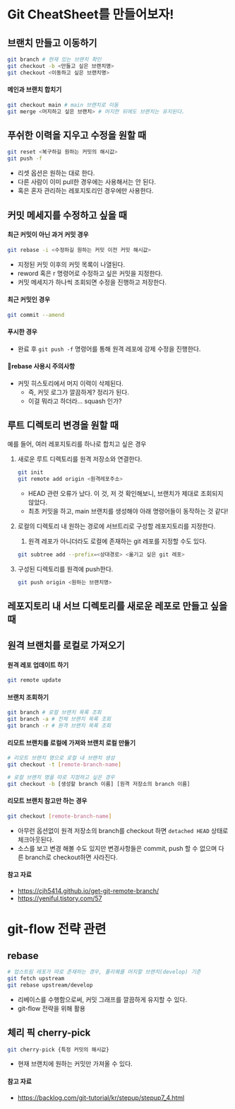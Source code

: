 # Git CheatSheet를 만들어보자!
## 브랜치 만들고 이동하기
```bash
git branch # 현재 있는 브랜치 확인
git checkout -b <만들고 싶은 브랜치명>
git checkout <이동하고 싶은 브랜치명>
```
#### 메인과 브랜치 합치기
```bash
git checkout main # main 브랜치로 이동
git merge <머지하고 싶은 브랜치> # 머지한 뒤에도 브랜치는 유지된다.
```

## 푸쉬한 이력을 지우고 수정을 원할 때

```bash
git reset <복구하길 원하는 커밋의 해시값>
git push -f
```
- 리셋 옵션은 원하는 대로 한다.
- 다른 사람이 이미 pull한 경우에는 사용해서는 안 된다. 
- 혹은 혼자 관리하는 레포지토리인 경우에만 사용한다.

## 커밋 메세지를 수정하고 싶을 때
#### 최근 커밋이 아닌 과거 커밋 경우
```bash
git rebase -i <수정하길 원하는 커밋 이전 커밋 해시값>
```
- 지정된 커밋 이후의 커밋 목록이 나열된다.
- reword 혹은 r 명령어로 수정하고 싶은 커밋을 지정한다.
- 커밋 메세지가 하나씩 조회되면 수정을 진행하고 저장한다.

#### 최근 커밋인 경우
```bash
git commit --amend
```
#### 푸시한 경우
- 완료 후 `git push -f` 명령어를 통해 원격 레포에 강제 수정을 진행한다.

#### 🧨rebase 사용시 주의사항
- 커밋 히스토리에서 머지 이력이 삭제된다.
  - 즉, 커밋 로그가 깔끔하게? 정리가 된다.
  - 이걸 뭐라고 하더라... squash 인가?
  
## 루트 디렉토리 변경을 원할 때

예를 들어, 여러 레포지토리를 하나로 합치고 싶은 경우

1. 새로운 루트 디렉토리를 원격 저장소와 연결한다.
    
    ```bash
    git init
    git remote add origin <원격레포주소>
    ```
    - HEAD 관련 오류가 났다. 이 것, 저 것 확인해보니, 브랜치가 제대로 조회되지 않았다.
    - 최초 커밋을 하고, main 브랜치를 생성해야 아래 명령어들이 동작하는 것 같다! 
2. 로컬의 디렉토리 내 원하는 경로에 서브트리로 구성할 레포지토리를 지정한다.
   1. 원격 레포가 아니더라도 로컬에 존재하는 git 레포를 지정할 수도 있다. 
    
    ```bash
    git subtree add --prefix=<상대경로> <옮기고 싶은 git 레포>
    ```
    
3. 구성된 디렉토리를 원격에 push한다.
    
    ```bash
    git push origin <원하는 브랜치명>
    ```
    

## 레포지토리 내 서브 디렉토리를 새로운 레포로 만들고 싶을 때

## 원격 브랜치를 로컬로 가져오기

#### 원격 레포 업데이트 하기
```bash
git remote update
```
#### 브랜치 조회하기
```bash
git branch # 로컬 브랜치 목록 조회
git branch -a # 전체 브랜치 목록 조회
git branch -r # 원격 브랜치 목록 조회
```
#### 리모트 브랜치를 로컬에 가져와 브랜치 로컬 만들기
```bash
# 리모트 브랜치 명으로 로컬 내 브랜치 생성
git checkout -t [remote-branch-name]

# 로컬 브랜치 명을 따로 지정하고 싶은 경우
git checkout -b [생성할 branch 이름] [원격 저장소의 branch 이름]
```

#### 리모트 브랜치 참고만 하는 경우
```bash
git checkout [remote-branch-name]
```
- 아무런 옵션없이 원격 저장소의 branch를 checkout 하면 `detached HEAD` 상태로 체크아웃된다.
- 소스를 보고 변경 해볼 수도 있지만 변경사항들은 commit, push 할 수 없으며 다른 branch로 checkout하면 사라진다.

#### 참고 자료
- https://cjh5414.github.io/get-git-remote-branch/
- https://yeniful.tistory.com/57

# git-flow 전략 관련
## rebase
```bash
# 업스트림 레포가 따로 존재하는 경우, 풀리퀘를 머지할 브랜치(develop) 기준
git fetch upstream
git rebase upstream/develop
```
- 리베이스를 수행함으로써, 커밋 그래프를 깔끔하게 유지할 수 있다.
- git-flow 전략을 위해 활용

## 체리 픽 cherry-pick
```bash
git cherry-pick {특정 커밋의 해시값}
```
- 현재 브랜치에 원하는 커밋만 가져올 수 있다.

#### 참고 자료
- https://backlog.com/git-tutorial/kr/stepup/stepup7_4.html
